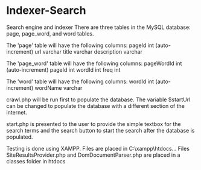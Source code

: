 # Indexer-Search
Search engine and indexer
There are three tables in the MySQL database: page, page_word, and word tables.

The 'page' table will have the following columns:
  pageId  int (auto-increment)
  url  varchar
  title  varchar
  description  varchar

The 'page_word' table will have the following columns:
  pageWordId  int (auto-increment)
  pageId  int
  wordId  int
  freq  int

The 'word' table will have the following columns:
  wordId  int (auto-increment)
  wordName  varchar

  crawl.php will be run first to populate the database.
    The variable $startUrl can be changed to populate the database with a different section of the internet.

  start.php is presented to the user to provide the simple textbox for the search terms and the search button to start the search after the database is populated.

  Testing is done using XAMPP.
  Files are placed in C:\xampp\htdocs\...
  Files SiteResultsProvider.php and DomDocumentParser.php are placed in a classes folder in htdocs
